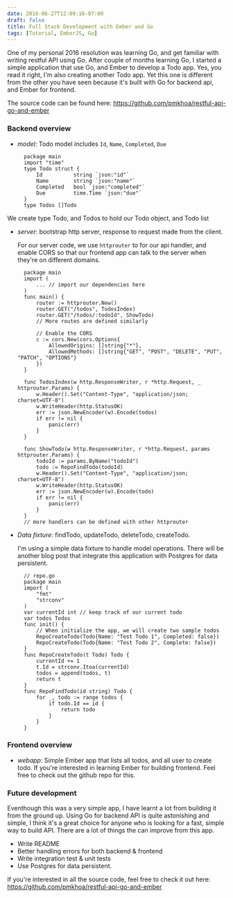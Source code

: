 ```yaml
---
date: 2016-06-27T12:09:16-07:00
draft: false
title: Full Stack Development with Ember and Go
tags: [Tutorial, EmberJS, Go]
---
```


One of my personal 2016 resolution was learning Go, and get familiar with
writing restful API using Go. After couple of months learning Go, I started a
simple application that use Go, and Ember to develop a Todo app. Yes, you read
it right, I'm also creating another Todo app. Yet this one is different from the
other you have seen because it's built with Go for backend api, and Ember for
frontend.

The source code can be found here:
https://github.com/pmkhoa/restful-api-go-and-ember

### Backend overview
- *model*: Todo model includes `Id`, `Name`, `Completed`, `Due`
        
        package main
        import "time"
        type Todo struct {
            Id          string `json:"id"`
            Name        string `json:"name"`
            Completed   bool `json:"completed"`
            Due         time.Time `json:"due"`
        }
        type Todos []Todo
We create type Todo, and Todos to hold our Todo object, and Todo list

- *server*: bootstrap http server, response to request made from the client.

    For our server code, we use `httprouter` to for our api handler, and enable CORS
so that our frontend app can talk to the server when they're on different
domains.

        package main
        import (
            ... // import our dependencies here
        )
        func main() {
            router := httprouter.New()
            router.GET("/todos", TodosIndex)
            router.GET("/todos/:todoId", ShowTodo)
            // More routes are defined similarly

            // Enable the CORS
            c := cors.New(cors.Options{
                AllowedOrigins: []string{"*"},
                AllowedMethods: []string{"GET", "POST", "DELETE", "PUT", "PATCH", "OPTIONS"}
            })
        }

        func TodosIndex(w http.ResponseWriter, r *http.Request, _ httprouter.Params) {
            w.Header().Set("Content-Type", "application/json; charset=UTF-8")
            w.WriteHeader(http.StatusOK)
            err := json.NewEncoder(w).Encode(todos)
            if err != nil {
                panic(err)
            }
        }

        func ShowTodo(w http.ResponseWriter, r *http.Request, params httprouter.Params) {
            todoId := params.ByName("todoId")
            todo := RepoFindTodo(todoId)
            w.Header().Set("Content-Type", "application/json; charset=UTF-8")
            w.WriteHeader(http.StatusOK)
            err := json.NewEncoder(w).Encode(todo)
            if err != nil {
                panic(err)
            }
        }
        // more handlers can be defined with other httprouter 


- *Data fixture*: findTodo, updateTodo, deleteTodo, createTodo.
    
    I'm using a simple data fixture to handle model operations. There will be
    another blog post that integrate this application with Postgres for data
    persistent.
        
        // repo.go
        package main
        import (
            "fmt"
            "strconv"
        )
        var currentId int // keep track of our current todo
        var todos Todos
        func init() {
            // When initialize the app, we will create two sample todos
            RepoCreateTodo(Todo{Name: "Test Todo 1", Completed: false})
            RepoCreateTodo(Todo{Name: "Test Todo 2", Complete: false})
        }
        func RepoCreateTodo(t Todo) Todo {
            currentId += 1
            t.Id = strconv.Itoa(currentId)
            todos = append(todos, t)
            return t
        }
        func RepoFindTodo(id string) Todo {
            for _, todo := range todos {
                if todo.Id == id {
                    return todo
                }
            }
        }


### Frontend overview
- *webapp*: Simple Ember app that lists all todos, and all user to create todo.
    If you're interested in learning Ember for building frontend. Feel free to
    check out the github repo for this.

### Future development
Eventhough this was a very simple app, I have learnt a lot from building it from
the ground up. Using Go for backend API is quite astonishing and simple, I think
it's a great choice for anyone who is looking for a fast, simple way to build
API. There are a lot of things the can improve from this app.

- Write README
- Better handling errors for both backend & frontend
- Write integration test & unit tests
- Use Postgres for data persistent.

If you're interested in all the source code, feel free to check it out here:
https://github.com/pmkhoa/restful-api-go-and-ember


